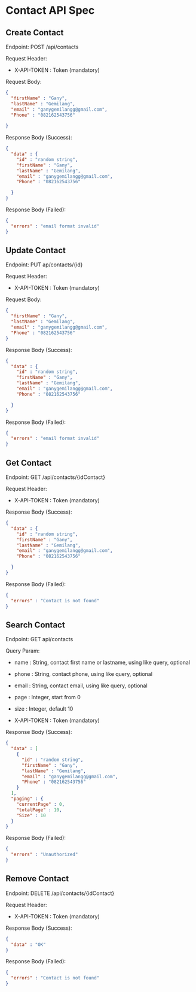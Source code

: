 # Contact API Spec

## Create Contact

Endpoint: POST /api/contacts

Request Header:

- X-API-TOKEN : Token (mandatory)

Request Body:
```json
{
  "firstName" : "Gany",
  "lastName" : "Gemilang",
  "email" : "ganygemilangg@gmail.com",
  "Phone" : "082162543756"
  
}
```

Response Body (Success):
```json
{
  "data" : {
    "id" : "random string",
    "firstName" : "Gany",
    "lastName" : "Gemilang",
    "email" : "ganygemilangg@gmail.com",
    "Phone" : "082162543756"

  }
}
```

Response Body (Failed):
```json
{
  "errors" : "email format invalid"
}

```

## Update Contact

Endpoint: PUT ap/contacts/{id}

Request Header:

- X-API-TOKEN : Token (mandatory)

Request Body:
```json
{
  "firstName" : "Gany",
  "lastName" : "Gemilang",
  "email" : "ganygemilangg@gmail.com",
  "Phone" : "082162543756"
}
```

Response Body (Success):

```json
{
  "data" : {
    "id" : "random string",
    "firstName" : "Gany",
    "lastName" : "Gemilang",
    "email" : "ganygemilangg@gmail.com",
    "Phone" : "082162543756"

  }
}
```

Response Body (Failed):

```json
{
  "errors" : "email format invalid"
}

```

## Get Contact

Endpoint: GET /api/contacts/{idContact}

Request Header:

- X-API-TOKEN : Token (mandatory)

Response Body (Success):

```json
{
  "data" : {
    "id" : "random string",
    "firstName" : "Gany",
    "lastName" : "Gemilang",
    "email" : "ganygemilangg@gmail.com",
    "Phone" : "082162543756"

  }
}
```

Response Body (Failed):
```json
{
  "errors" : "Contact is not found"
}
```
## Search Contact

Endpoint: GET api/contacts

Query Param:
- name : String, contact first name or lastname, using like query, optional
- phone : String, contact phone, using like query, optional
- email : String, contact email, using like query, optional
-  page : Integer, start from 0
- size : Integer, default 10


- X-API-TOKEN : Token (mandatory)

Response Body (Success):
```json
{
  "data" : [
    {
      "id" : "random string",
      "firstName" : "Gany",
      "lastName" : "Gemilang",
      "email" : "ganygemilangg@gmail.com",
      "Phone" : "082162543756"
    }
  ],
  "paging" : {
    "currentPage" : 0,
    "totalPage" : 10,
    "Size" : 10
  }
}
```

Response Body (Failed):

```json
{
  "errors" : "Unauthorized"
}
```

## Remove Contact

Endpoint: DELETE /api/contacts/{idContact}

Request Header:

- X-API-TOKEN : Token (mandatory)

Response Body (Success):

```json
{
  "data" : "OK"
}
```

Response Body (Failed):

```json
{
  "errors" : "Contact is not found"
}
```
